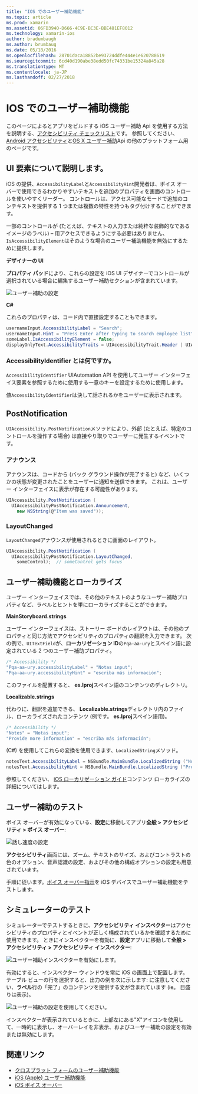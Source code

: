 ```yaml
---
title: "IOS でのユーザー補助機能"
ms.topic: article
ms.prod: xamarin
ms.assetid: 06FD3940-D666-4C9E-BC3E-BBE481EF8012
ms.technology: xamarin-ios
author: bradumbaugh
ms.author: brumbaug
ms.date: 05/18/2016
ms.openlocfilehash: 28701daca18852be93724ddfe444e1e620788619
ms.sourcegitcommit: 6cd40d190abe38edd50fc74331be15324a845a28
ms.translationtype: MT
ms.contentlocale: ja-JP
ms.lasthandoff: 02/27/2018
---
```

# <a name="accessibility-on-ios"></a>IOS でのユーザー補助機能

このページによるとアプリをビルドする iOS ユーザー補助 Api を使用する方法を説明する、[アクセシビリティ チェックリスト](~/cross-platform/app-fundamentals/accessibility.md)です。
参照してください、 [Android アクセシビリティ](~/android/app-fundamentals/accessibility.md)と[OS X ユーザー補助](~/mac/app-fundamentals/accessibility.md)Api の他のプラットフォーム用のページです。

## <a name="describing-ui-elements"></a>UI 要素について説明します。

iOS の提供、`AccessibilityLabel`と`AccessibilityHint`開発者は、ボイス オーバーで使用できるわかりやすいテキストを追加のプロパティを画面のコントロールを使いやすくリーダー。 コントロールは、アクセス可能なモードで追加のコンテキストを提供する 1 つまたは複数の特性を持つもタグ付けすることができます。

一部のコントロールが (たとえば、テキストの入力または純粋な装飾的なであるイメージのラベル) – 用アクセスできるようにする必要はありません、`IsAccessibilityElement`はそのような場合のユーザー補助機能を無効にするために提供します。

**デザイナーの UI**

**プロパティ パッド**により、これらの設定を iOS UI デザイナーでコントロールが選択されている場合に編集するユーザー補助セクションが含まれています。

![](accessibility-images/ios-designer-sml.png "ユーザー補助の設定")

**C#**

これらのプロパティは、コード内で直接設定することもできます。

```csharp
usernameInput.AccessibilityLabel = "Search";
usernameInput.Hint = "Press Enter after typing to search employee list";
someLabel.IsAccessibilityElement = false;
displayOnlyText.AccessibilityTraits = UIAccessibilityTrait.Header | UIAccessibilityTrait.Selected;
```

### <a name="what-is-accessibilityidentifier"></a>AccessibilityIdentifier とは何ですか。

`AccessibilityIdentifier` UIAutomation API を使用してユーザー インターフェイス要素を参照するために使用する一意のキーを設定するために使用します。

値`AccessibilityIdentifier`は決して話されるかをユーザーに表示されます。

<a name="postnotification" />

## <a name="postnotification"></a>PostNotification

`UIAccessibility.PostNotification`メソッドにより、外部 (たとえば、特定のコントロールを操作する場合) は直接やり取りでユーザーに発生するイベントです。

### <a name="announcement"></a>アナウンス

アナウンスは、コードから (バック グラウンド操作が完了すると) など、いくつかの状態が変更されたことをユーザーに通知を送信できます。 これは、ユーザー インターフェイスに表示が存在する可能性があります。

```csharp
UIAccessibility.PostNotification (
  UIAccessibilityPostNotification.Announcement,
    new NSString(@"Item was saved"));
```

### <a name="layoutchanged"></a>LayoutChanged

`LayoutChanged`アナウンスが使用されるときに画面のレイアウト。

```csharp
UIAccessibility.PostNotification (
  UIAccessibilityPostNotification.LayoutChanged,
    someControl);  // someControl gets focus
```


## <a name="accessibility-and-localization"></a>ユーザー補助機能とローカライズ

ユーザー インターフェイスでは、その他のテキストのようなユーザー補助プロパティなど、ラベルとヒントを単にローカライズすることができます。

**MainStoryboard.strings**

ユーザー インターフェイスは、ストーリー ボードのレイアウトは、その他のプロパティと同じ方法でアクセシビリティのプロパティの翻訳を入力できます。 次の例で、`UITextField`が、**ローカリゼーション ID**の`Pqa-aa-ury`とスペイン語に設定されている 2 つのユーザー補助プロパティ。

```csharp
/* Accessibility */
"Pqa-aa-ury.accessibilityLabel" = "Notas input";
"Pqa-aa-ury.accessibilityHint" = "escriba más información";
```

このファイルを配置すると、 **es.lproj**スペイン語のコンテンツのディレクトリ。

**Localizable.strings**

代わりに、翻訳を追加できる、 **Localizable.strings**ディレクトリ内のファイル、ローカライズされたコンテンツ (例です。 **es.lproj**スペイン語用)。

```csharp
/* Accessibility */
"Notes" = "Notas input";
"Provide more information" = "escriba más información";
```

(C#) を使用してこれらの変換を使用できます、`LocalizedString`メソッド。

```csharp
notesText.AccessibilityLabel = NSBundle.MainBundle.LocalizedString ("Notes", "");
notesText.AccessibilityHint = NSBundle.MainBundle.LocalizedString ("Provide more information", "");
```

参照してください、 [iOS ローカリゼーション ガイド](~/ios/app-fundamentals/localization/index.md)コンテンツ ローカライズの詳細についてはします。

<a name="testing" />

## <a name="testing-accessibility"></a>ユーザー補助のテスト

ボイス オーバーが有効になっている、**設定**に移動してアプリ**全般 > アクセシビリティ > ボイス オーバー**:

![](accessibility-images/settings-sml.png "話し速度の設定")

**アクセシビリティ**画面には、ズーム、テキストのサイズ、およびコントラストの色のオプション、音声認識の設定、およびその他の構成オプションの設定も用意されています。

手順に従います。[ボイス オーバー指示](https://developer.apple.com/library/ios/technotes/TestingAccessibilityOfiOSApps/TestAccessibilityonYourDevicewithVoiceOver/TestAccessibilityonYourDevicewithVoiceOver.html)を iOS デバイスでユーザー補助機能をテストします。


## <a name="simulator-testing"></a>シミュレーターのテスト

シミュレーターでテストするときに、**アクセシビリティ インスペクター**はアクセシビリティのプロパティとイベントが正しく構成されているかを確認するために使用できます。 ときにインスペクターを有効に、**設定**アプリに移動して**全般 > アクセシビリティ > アクセシビリティ インスペクター**:

![](accessibility-images/settings-inspector-sml.png "ユーザー補助インスペクターを有効にします。")

有効にすると、インスペクター ウィンドウを常に iOS の画面上で配置します。
テーブル ビューの行を選択すると、出力の例を次に示します: に注意してください、**ラベル**行の「完了」のコンテンツを提供する文が含まれています (ie。 目盛りは表示)。

![](accessibility-images/tableview-a11y-sml.png "ユーザー補助の設定を使用してください。")

インスペクターが表示されているときに、上部左にある"X"アイコンを使用して、一時的に表示し、オーバーレイを非表示、およびユーザー補助の設定を有効または無効にします。



## <a name="related-links"></a>関連リンク

- [クロスプラット フォームのユーザー補助機能](~/cross-platform/app-fundamentals/accessibility.md)
- [iOS (Apple) ユーザー補助機能](https://developer.apple.com/library/ios/documentation/UserExperience/Conceptual/iPhoneAccessibility/Accessibility_on_iPhone/Accessibility_on_iPhone.html)
- [iOS ボイス オーバー](http://www.apple.com/accessibility/ios/voiceover/)
